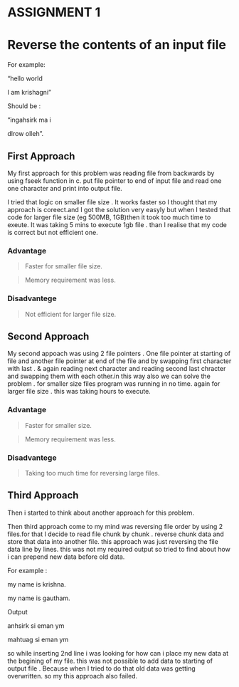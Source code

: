 # ASSIGNMENT 1


# Reverse the contents of an input file
For example: 

 “hello world 


I am krishagni”

Should be :

 “ingahsirk ma i 


dlrow olleh”.

## First Approach

My first approach for this problem  was reading file from backwards by using fseek function in c.
put file pointer to end of input file and read one one character and print into output file. 



I tried that logic on smaller file size . It works faster so I thought that my approach is coreect.and I got the solution very easyly but when I tested that code for larger file size (eg 500MB, 1GB)then  it took too much time to exeute. It was taking 5 mins to execute 1gb file . than I realise that my code is correct but not efficient one.  



### Advantage 

> Faster for smaller file size.

> Memory requirement was less. 
	      
	      

### Disadvantege 

> Not efficient for larger file size.

## Second Approach

My second appoach was using 2 file pointers . One file pointer at starting of file and another file pointer at end of the file and by swapping first character with last . & again reading next character and reading second last chracter and swapping them with each other.in this way also we can solve the problem . for smaller size files program was running in no time. again for larger file size . this was taking hours to execute. 



### Advantage 

> Faster for smaller size.


> Memory requirement was less.

### Disadvantege 


> Taking too much time for reversing large files.

## Third Approach


Then i started to think about another approach for this problem.


Then third approach come to my mind was reversing file order by using 2 files.for that I decide to read file chunk by chunk . reverse chunk data and store that data into another file. this approach was just reversing the file data line by lines. this was not my required output  so tried to find about how i can prepend new data before old data.


For example :


my name is krishna.


my name is gautham.


Output 


anhsirk si eman ym


mahtuag si eman ym


so while inserting 2nd line i was looking for how can i place my new data at the begining of my file. this was not possible to add data to starting of output file . Because when I tried to do that old data was getting overwritten. so my this approach also failed.


